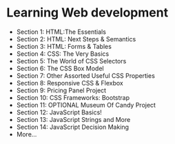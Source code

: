 # Learning Web development

 - Section 1: HTML:The Essentials
 - Section 2: HTML: Next Steps & Semantics
 - Section 3: HTML: Forms & Tables
 - Section 4: CSS: The Very Basics
 - Section 5: The World of CSS Selectors
 - Section 6: The CSS Box Model
 - Section 7: Other Assorted Useful CSS Properties
 - Section 8: Responsive CSS & Flexbox
 - Section 9: Pricing Panel Project
 - Section 10: CSS Frameworks: Bootstrap
 - Section 11: OPTIONAL Museum Of Candy Project
 - Section 12: JavaScript Basics!
 - Section 13: JavaScript Strings and More
 - Section 14: JavaScript Decision Making
 - More...
